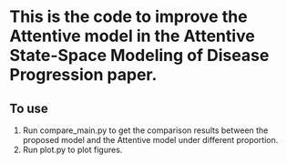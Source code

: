 # This is the code to improve the Attentive model in the Attentive State-Space Modeling of Disease Progression paper.

## To use
1. Run compare_main.py to get the comparison results between the proposed model and the Attentive model under different proportion.
2. Run plot.py to plot figures.
